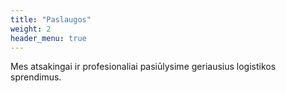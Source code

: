 ```yaml
---
title: "Paslaugos"
weight: 2
header_menu: true
---
```


Mes atsakingai ir profesionaliai pasiūlysime geriausius logistikos sprendimus.